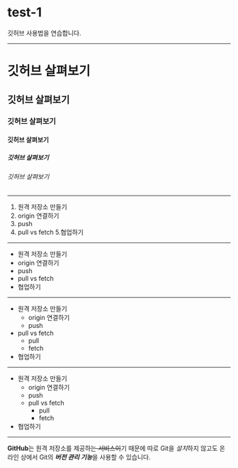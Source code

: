 # test-1
깃허브 사용법을 연습합니다.

***
# 깃허브 살펴보기
## 깃허브 살펴보기
### 깃허브 살펴보기
#### 깃허브 살펴보기
##### 깃허브 살펴보기
###### 깃허브 살펴보기

---
1. 원격 저장소 만들기
2. origin 연결하기
3. push
4. pull vs fetch
5.협업하기
- - -
- 원격 저장소 만들기
- origin 연결하기
- push
- pull vs fetch
- 협업하기
* * *
- 원격 저장소 만들기
  - origin 연결하기
  - push
- pull vs fetch
  - pull
  - fetch
- 협업하기
***
+ 원격 저장소 만들기
  - origin 연결하기
  - push
  + pull vs fetch
    * pull
    * fetch
+ 협업하기
***
**GitHub**는 원격 저장소를 제공하~~는 서비스이~~기 때문에
따로 Git을 *설치*하지 않고도
온라인 상에서 Git의 ***버전 관리 기능***을 사용할 수 있습니다.
